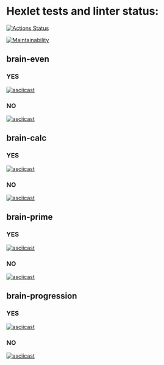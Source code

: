 # Hexlet tests and linter status:
[![Actions Status](https://github.com/Totoshk0/frontend-project-44/actions/workflows/hexlet-check.yml/badge.svg)](https://github.com/Totoshk0/frontend-project-44/actions)

[![Maintainability](https://api.codeclimate.com/v1/badges/583c249bc0e6e3ea0fd9/maintainability)](https://codeclimate.com/github/Totoshk0/frontend-project-44/maintainability)

## brain-even
### YES
[![asciicast](https://asciinema.org/a/k9s7eeApu6cqPKfJkK3nppLnN.svg)](https://asciinema.org/a/k9s7eeApu6cqPKfJkK3nppLnN)

### NO
[![asciicast](https://asciinema.org/a/1rv0tz4hA2OqrraO9iv9VMxV3.svg)](https://asciinema.org/a/1rv0tz4hA2OqrraO9iv9VMxV3)

## brain-calc
### YES
[![asciicast](https://asciinema.org/a/CIYFbpCfCwpd4UL6cfH6OgqKA.svg)](https://asciinema.org/a/CIYFbpCfCwpd4UL6cfH6OgqKA)

### NO
[![asciicast](https://asciinema.org/a/8zOHi9Ue1pnzYPhaHAuLqUv85.svg)](https://asciinema.org/a/8zOHi9Ue1pnzYPhaHAuLqUv85)

## brain-prime
### YES
[![asciicast](https://asciinema.org/a/V4Wd2BFgFWWICgNaydL6tr6sM.svg)](https://asciinema.org/a/V4Wd2BFgFWWICgNaydL6tr6sM.svg)

### NO
[![asciicast](https://asciinema.org/a/ZFjWLPnt71H4BIjL6fuJnvjb1.svg)](https://asciinema.org/a/ZFjWLPnt71H4BIjL6fuJnvjb1.svg)

## brain-progression
### YES
[![asciicast](https://asciinema.org/a/3nnY7sjvzXhlyQE5B8QcwRBBl.svg)](https://asciinema.org/a/3nnY7sjvzXhlyQE5B8QcwRBBl.svg)

### NO
[![asciicast](https://asciinema.org/a/tfBdC8TPCoDMKgibQg2goyMHO.svg)](https://asciinema.org/a/tfBdC8TPCoDMKgibQg2goyMHO.svg)
